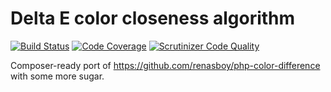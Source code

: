 # Delta E color closeness algorithm

[![Build Status](https://travis-ci.org/bigwhoop/deltae.svg?branch=master)](https://travis-ci.org/bigwhoop/deltae)
[![Code Coverage](https://scrutinizer-ci.com/g/bigwhoop/deltae/badges/coverage.png?b=master)](https://scrutinizer-ci.com/g/bigwhoop/deltae/?branch=master)
[![Scrutinizer Code Quality](https://scrutinizer-ci.com/g/bigwhoop/deltae/badges/quality-score.png?b=master)](https://scrutinizer-ci.com/g/bigwhoop/deltae/?branch=master)

Composer-ready port of https://github.com/renasboy/php-color-difference with some more sugar.